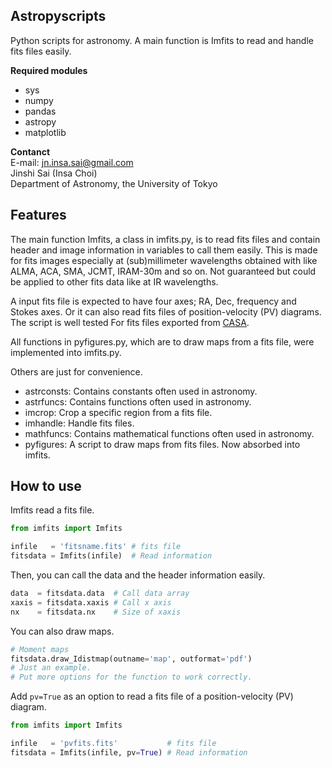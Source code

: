 Astropyscripts
-----------------------
Python scripts for astronomy. A main function is Imfits to read and handle fits files easily.


**Required modules**
- sys
- numpy
- pandas
- astropy
- matplotlib


**Contanct**  
E-mail: jn.insa.sai@gmail.com  
Jinshi Sai (Insa Choi)  
Department of Astronomy, the University of Tokyo


Features
---------------------
The main function Imfits, a class in imfits.py, is to read fits files and contain header and image information in variables to call them easily. This is made for fits images especially at (sub)millimeter wavelengths obtained with like ALMA, ACA, SMA, JCMT, IRAM-30m and so on. Not guaranteed but could be applied to other fits data like at IR wavelengths.

A input fits file is expected to have four axes; RA, Dec, frequency and Stokes axes. Or it can also read fits files of position-velocity (PV) diagrams. The script is well tested For fits files exported from [CASA](https://casa.nrao.edu).

All functions in pyfigures.py, which are to draw maps from a fits file, were implemented into imfits.py.

Others are just for convenience.
- astrconsts: Contains constants often used in astronomy.
- astrfuncs: Contains functions often used in astronomy.
- imcrop: Crop a specific region from a fits file.
- imhandle: Handle fits files.
- mathfuncs: Contains mathematical functions often used in astronomy.
- pyfigures: A script to draw maps from fits files. Now absorbed into imfits.


How to use
---------------

Imfits read a fits file.

```python
from imfits import Imfits

infile   = 'fitsname.fits' # fits file
fitsdata = Imfits(infile)  # Read information
```

Then, you can call the data and the header information easily.

```python
data  = fitsdata.data  # Call data array
xaxis = fitsdata.xaxis # Call x axis
nx    = fitsdata.nx    # Size of xaxis
```

You can also draw maps.

```python
# Moment maps
fitsdata.draw_Idistmap(outname='map', outformat='pdf')
# Just an example.
# Put more options for the function to work correctly.
```

Add ```pv=True``` as an option to read a fits file of a position-velocity (PV) diagram.

```python
from imfits import Imfits

infile   = 'pvfits.fits'           # fits file
fitsdata = Imfits(infile, pv=True) # Read information
```